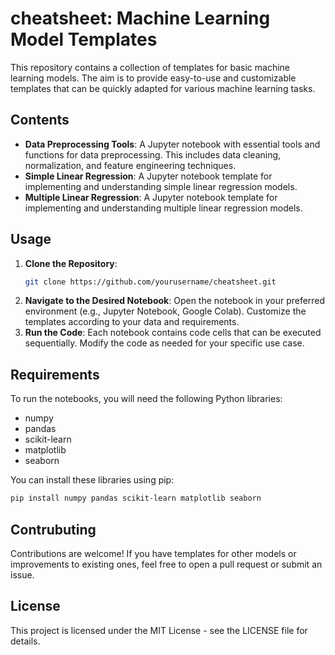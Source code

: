 # cheatsheet: Machine Learning Model Templates

This repository contains a collection of templates for basic machine learning models.
The aim is to provide easy-to-use and customizable templates that can be quickly adapted for
various machine learning tasks.

## Contents
- **Data Preprocessing Tools**: A Jupyter notebook with essential tools and functions for data
  preprocessing. This includes data cleaning, normalization, and feature engineering techniques.
- **Simple Linear Regression**: A Jupyter notebook template for implementing and understanding
  simple linear regression models.
- **Multiple Linear Regression**: A Jupyter notebook template for implementing and understanding
  multiple linear regression models.

## Usage
1. **Clone the Repository**: 
   ```bash
   git clone https://github.com/yourusername/cheatsheet.git
2. **Navigate to the Desired Notebook**:
    Open the notebook in your preferred environment (e.g., Jupyter Notebook, Google Colab).
    Customize the templates according to your data and requirements.
3. **Run the Code**:
Each notebook contains code cells that can be executed sequentially.
Modify the code as needed for your specific use case.

## Requirements
To run the notebooks, you will need the following Python libraries:

- numpy
- pandas
- scikit-learn
- matplotlib
- seaborn

You can install these libraries using pip:
  ```bash
  pip install numpy pandas scikit-learn matplotlib seaborn
  ```
## Contrubuting
Contributions are welcome! If you have templates for other models or improvements to existing
ones, feel free to open a pull request or submit an issue.

## License
This project is licensed under the MIT License - see the LICENSE file for details.
